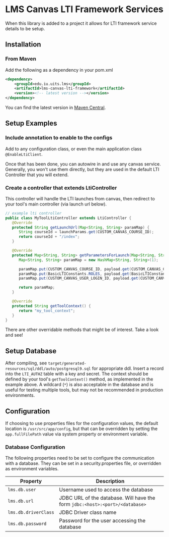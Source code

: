 # LMS Canvas LTI Framework Services

When this library is added to a project it allows for LTI framework service details to be setup.

## Installation
### From Maven
Add the following as a dependency in your pom.xml
```xml
<dependency>
    <groupId>edu.iu.uits.lms</groupId>
    <artifactId>lms-canvas-lti-framework</artifactId>
    <version><!-- latest version --></version>
</dependency>
```

You can find the latest version in [Maven Central](https://search.maven.org/search?q=g:edu.iu.uits.lms%20AND%20a:lms-canvas-lti-framework).

## Setup Examples
### Include annotation to enable to the configs
Add to any configuration class, or even the main application class `@EnableLtiClient`.

Once that has been done, you can autowire in and use any canvas service.  Generally, you won't use them directly, but they are used in the default LTI Controller that you will extend.

### Create a controller that extends LtiController
This controller will handle the LTI launches from canvas, then redirect to your tool's main controller (via launch url below).
```java
// example lti controller
public class MyToolLtiController extends LtiController {
   @Override
   protected String getLaunchUrl(Map<String, String> paramMap) {
      String courseId = launchParams.get(CUSTOM_CANVAS_COURSE_ID);
      return courseId + "/index";
   }

   @Override
   protected Map<String, String> getParametersForLaunch(Map<String, String> payload, Claims claims) {
      Map<String, String> paramMap = new HashMap<String, String>(1);

      paramMap.put(CUSTOM_CANVAS_COURSE_ID, payload.get(CUSTOM_CANVAS_COURSE_ID));
      paramMap.put(BasicLTIConstants.ROLES, payload.get(BasicLTIConstants.ROLES));
      paramMap.put(CUSTOM_CANVAS_USER_LOGIN_ID, payload.get(CUSTOM_CANVAS_USER_LOGIN_ID));

      return paramMap;
   }

   @Override
   protected String getToolContext() {
      return "my_tool_context";
   }
}
```
There are other overridable methods that might be of interest.  Take a look and see!

## Setup Database
After compiling, see `target/generated-resources/sql/ddl/auto/postgresql9.sql` for appropriate ddl.
Insert a record into the `LTI_AUTHZ` table with a key and secret.  The context should be defined by your tool's `getToolContext()` method, as implemented in the example above.
A wildcard (`*`) is also acceptable in the database and is useful for testing multiple tools, but may not be recommended in production environments.

## Configuration
If choosing to use properties files for the configuration values, the default location is `/usr/src/app/config`, but that can be overridden by setting the `app.fullFilePath` value via system property or environment variable.

### Database Configuration
The following properties need to be set to configure the communication with a database.
They can be set in a security.properties file, or overridden as environment variables.

| Property | Description |
|-------|----------------|
| `lms.db.user`         | Username used to access the database |
| `lms.db.url`          | JDBC URL of the database.  Will have the form `jdbc:<host>:<port>/<database>` |
| `lms.db.driverClass`  | JDBC Driver class name |
| `lms.db.password`     | Password for the user accessing the database |
